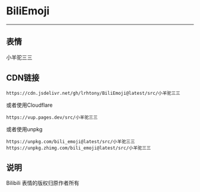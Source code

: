 # BiliEmoji
---
## 表情
小羊驼三三
## CDN链接
```
https://cdn.jsdelivr.net/gh/lrhtony/BiliEmoji@latest/src/小羊驼三三
```
或者使用Cloudflare
```
https://vup.pages.dev/src/小羊驼三三
```
或者使用unpkg
```
https://unpkg.com/bili_emoji@latest/src/小羊驼三三
https://unpkg.zhimg.com/bili_emoji@latest/src/小羊驼三三
```
## 说明
Bilibili 表情的版权归原作者所有

